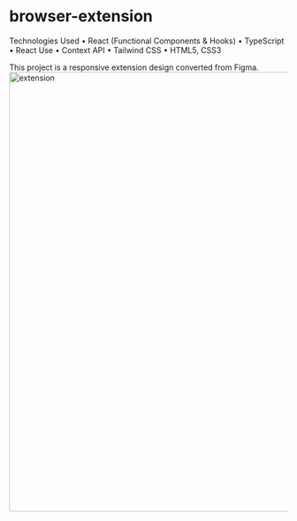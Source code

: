 # browser-extension
Technologies Used
• React (Functional Components & Hooks)
• TypeScript
• React Use
• Context API
• Tailwind CSS
• HTML5, CSS3

This project is a responsive extension design converted from Figma.
<img width="1357" height="795" alt="extension" src="https://github.com/user-attachments/assets/cd58dc64-6813-4b80-b5bd-35c0ecbd5c4d" />
